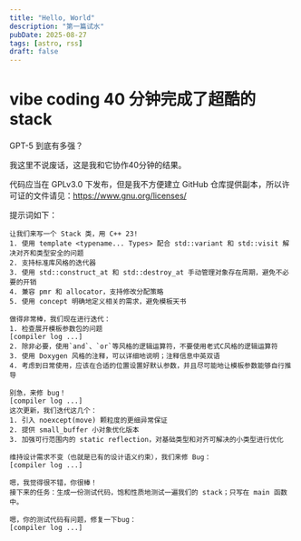 ```yaml
---
title: "Hello, World"
description: "第一篇试水"
pubDate: 2025-08-27
tags: [astro, rss]
draft: false
---
```


# vibe coding 40 分钟完成了超酷的 stack

GPT-5 到底有多强？

我这里不说废话，这是我和它协作40分钟的结果。

代码应当在 GPLv3.0 下发布，但是我不方便建立 GitHub 仓库提供副本，所以许可证的文件请见：https://www.gnu.org/licenses/

提示词如下：

```prompt 1
让我们来写一个 Stack 类，用 C++ 23!
1. 使用 template <typename... Types> 配合 std::variant 和 std::visit 解决对齐和类型安全的问题
2. 支持标准库风格的迭代器
3. 使用 std::construct_at 和 std::destroy_at 手动管理对象存在周期，避免不必要的开销
4. 兼容 pmr 和 allocator，支持修改分配策略
5. 使用 concept 明确地定义相关的需求，避免模板天书
```

```prompt 2
做得非常棒，我们现在进行迭代：
1. 检查展开模板参数包的问题
[compiler log ...]
2. 除非必要，使用`and`、`or`等风格的逻辑运算符，不要使用老式C风格的逻辑运算符
3. 使用 Doxygen 风格的注释，可以详细地说明；注释信息中英双语
4. 考虑到日常使用，应该在合适的位置设置好默认参数，并且尽可能地让模板参数能够自行推导
```

```prompt 3
别急，来修 bug！
[compiler log ...]
这次更新，我们迭代这几个：
1. 引入 noexcept(move) 颗粒度的更细异常保证
2. 提供 small_buffer 小对象优化版本
3. 加强可行范围内的 static reflection，对基础类型和对齐可解决的小类型进行优化
```

```prompt 4
维持设计需求不变（也就是已有的设计语义约束），我们来修 Bug：
[compiler log ...]
```

```prompt 5
嗯，我觉得很不错，你很棒！
接下来的任务：生成一份测试代码，饱和性质地测试一遍我们的 stack；只写在 main 函数中。
```

```prompt 6
嗯，你的测试代码有问题，修复一下bug：
[compiler log ...]
```
